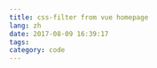 ```yaml
---
title: css-filter from vue homepage
lang: zh
date: 2017-08-09 16:39:17
tags:
category: code
---
```


<script async src="//jsfiddle.net/geogia/gq16Lwtm/1/embed/"></script>